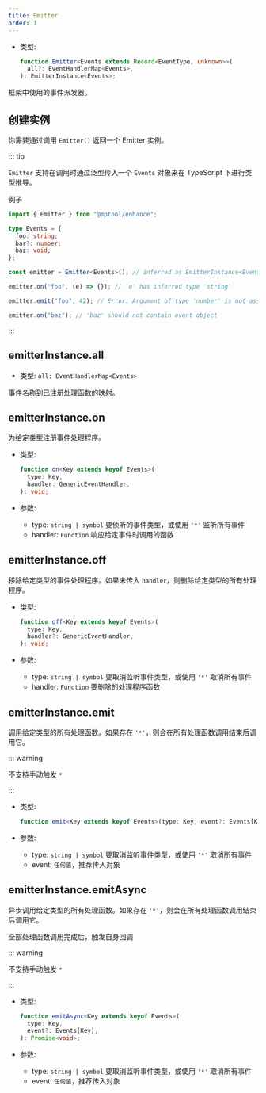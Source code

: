 ```yaml
---
title: Emitter
order: 1
---
```


- 类型:

  ```ts
  function Emitter<Events extends Record<EventType, unknown>>(
    all?: EventHandlerMap<Events>,
  ): EmitterInstance<Events>;
  ```

框架中使用的事件派发器。

## 创建实例

你需要通过调用 `Emitter()` 返回一个 Emitter 实例。

::: tip

`Emitter` 支持在调用时通过泛型传入一个 `Events` 对象来在 TypeScript 下进行类型推导。

例子

```ts
import { Emitter } from "@mptool/enhance";

type Events = {
  foo: string;
  bar?: number;
  baz: void;
};

const emitter = Emitter<Events>(); // inferred as EmitterInstance<Events>

emitter.on("foo", (e) => {}); // 'e' has inferred type 'string'

emitter.emit("foo", 42); // Error: Argument of type 'number' is not assignable to parameter of type 'string'. (2345)

emitter.on("baz"); // 'baz' should not contain event object
```

:::

## emitterInstance.all

- 类型: `all: EventHandlerMap<Events>`

事件名称到已注册处理函数的映射。

## emitterInstance.on

为给定类型注册事件处理程序。

- 类型:

  ```ts
  function on<Key extends keyof Events>(
    type: Key,
    handler: GenericEventHandler,
  ): void;
  ```

- 参数:
  - type: `string | symbol` 要侦听的事件类型，或使用 `'*'` 监听所有事件
  - handler: `Function` 响应给定事件时调用的函数

## emitterInstance.off

移除给定类型的事件处理程序。如果未传入 `handler`，则删除给定类型的所有处理程序。

- 类型:

  ```ts
  function off<Key extends keyof Events>(
    type: Key,
    handler?: GenericEventHandler,
  ): void;
  ```

- 参数:
  - type: `string | symbol` 要取消监听事件类型，或使用 `'*'` 取消所有事件
  - handler: `Function` 要删除的处理程序函数

## emitterInstance.emit

调用给定类型的所有处理函数。如果存在 `'*'`，则会在所有处理函数调用结束后调用它。

::: warning

不支持手动触发 `*`

:::

- 类型:

  ```ts
  function emit<Key extends keyof Events>(type: Key, event?: Events[Key]): void;
  ```

- 参数:
  - type: `string | symbol` 要取消监听事件类型，或使用 `'*'` 取消所有事件
  - event: `任何值`，推荐传入对象

## emitterInstance.emitAsync

异步调用给定类型的所有处理函数。如果存在 `'*'`，则会在所有处理函数调用结束后调用它。

全部处理函数调用完成后，触发自身回调

::: warning

不支持手动触发 `*`

:::

- 类型:

  ```ts
  function emitAsync<Key extends keyof Events>(
    type: Key,
    event?: Events[Key],
  ): Promise<void>;
  ```

- 参数:
  - type: `string | symbol` 要取消监听事件类型，或使用 `'*'` 取消所有事件
  - event: `任何值`，推荐传入对象
